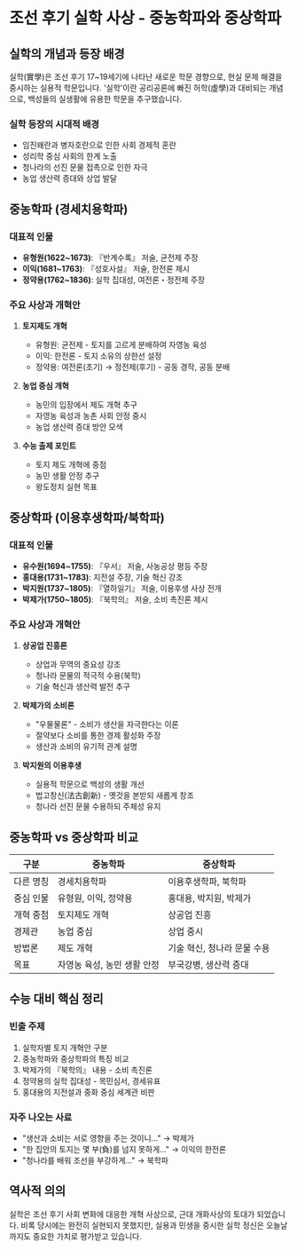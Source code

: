 # 조선 후기 실학 사상 - 중농학파와 중상학파

## 실학의 개념과 등장 배경
실학(實學)은 조선 후기 17~19세기에 나타난 새로운 학문 경향으로, 현실 문제 해결을 중시하는 실용적 학문입니다. '실학'이란 공리공론에 빠진 허학(虛學)과 대비되는 개념으로, 백성들의 실생활에 유용한 학문을 추구했습니다.

### 실학 등장의 시대적 배경
- 임진왜란과 병자호란으로 인한 사회 경제적 혼란
- 성리학 중심 사회의 한계 노출
- 청나라의 선진 문물 접촉으로 인한 자극
- 농업 생산력 증대와 상업 발달

## 중농학파 (경세치용학파)

### 대표적 인물
- **유형원(1622~1673)**: 『반계수록』 저술, 균전제 주장
- **이익(1681~1763)**: 『성호사설』 저술, 한전론 제시
- **정약용(1762~1836)**: 실학 집대성, 여전론・정전제 주장

### 주요 사상과 개혁안
1. **토지제도 개혁**
   - 유형원: 균전제 - 토지를 고르게 분배하여 자영농 육성
   - 이익: 한전론 - 토지 소유의 상한선 설정
   - 정약용: 여전론(초기) → 정전제(후기) - 공동 경작, 공동 분배

2. **농업 중심 개혁**
   - 농민의 입장에서 제도 개혁 추구
   - 자영농 육성과 농촌 사회 안정 중시
   - 농업 생산력 증대 방안 모색

3. **수능 출제 포인트**
   - 토지 제도 개혁에 중점
   - 농민 생활 안정 추구
   - 왕도정치 실현 목표

## 중상학파 (이용후생학파/북학파)

### 대표적 인물
- **유수원(1694~1755)**: 『우서』 저술, 사농공상 평등 주장
- **홍대용(1731~1783)**: 지전설 주장, 기술 혁신 강조
- **박지원(1737~1805)**: 『열하일기』 저술, 이용후생 사상 전개
- **박제가(1750~1805)**: 『북학의』 저술, 소비 촉진론 제시

### 주요 사상과 개혁안
1. **상공업 진흥론**
   - 상업과 무역의 중요성 강조
   - 청나라 문물의 적극적 수용(북학)
   - 기술 혁신과 생산력 발전 추구

2. **박제가의 소비론**
   - "우물물론" - 소비가 생산을 자극한다는 이론
   - 절약보다 소비를 통한 경제 활성화 주장
   - 생산과 소비의 유기적 관계 설명

3. **박지원의 이용후생**
   - 실용적 학문으로 백성의 생활 개선
   - 법고창신(法古創新) - 옛것을 본받되 새롭게 창조
   - 청나라 선진 문물 수용하되 주체성 유지

## 중농학파 vs 중상학파 비교

| 구분 | 중농학파 | 중상학파 |
|------|---------|---------|
| 다른 명칭 | 경세치용학파 | 이용후생학파, 북학파 |
| 중심 인물 | 유형원, 이익, 정약용 | 홍대용, 박지원, 박제가 |
| 개혁 중점 | 토지제도 개혁 | 상공업 진흥 |
| 경제관 | 농업 중심 | 상업 중시 |
| 방법론 | 제도 개혁 | 기술 혁신, 청나라 문물 수용 |
| 목표 | 자영농 육성, 농민 생활 안정 | 부국강병, 생산력 증대 |

## 수능 대비 핵심 정리

### 빈출 주제
1. 실학자별 토지 개혁안 구분
2. 중농학파와 중상학파의 특징 비교
3. 박제가의 『북학의』 내용 - 소비 촉진론
4. 정약용의 실학 집대성 - 목민심서, 경세유표
5. 홍대용의 지전설과 중화 중심 세계관 비판

### 자주 나오는 사료
- "생산과 소비는 서로 영향을 주는 것이니..." → 박제가
- "한 집안의 토지는 몇 부(負)를 넘지 못하게..." → 이익의 한전론
- "청나라를 배워 조선을 부강하게..." → 북학파

## 역사적 의의
실학은 조선 후기 사회 변화에 대응한 개혁 사상으로, 근대 개화사상의 토대가 되었습니다. 비록 당시에는 완전히 실현되지 못했지만, 실용과 민생을 중시한 실학 정신은 오늘날까지도 중요한 가치로 평가받고 있습니다.
